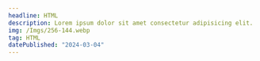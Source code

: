 ```yaml
---
headline: HTML
description: Lorem ipsum dolor sit amet consectetur adipisicing elit.
img: /Imgs/256-144.webp
tag: HTML
datePublished: "2024-03-04"
---
```


